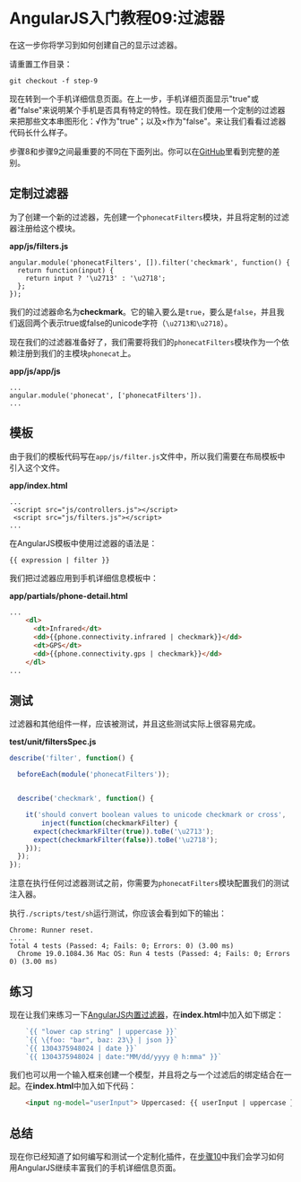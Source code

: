 # AngularJS入门教程09:过滤器
在这一步你将学习到如何创建自己的显示过滤器。

请重置工作目录：

```
git checkout -f step-9
```

现在转到一个手机详细信息页面。在上一步，手机详细页面显示"true"或者"false"来说明某个手机是否具有特定的特性。现在我们使用一个定制的过滤器来把那些文本串图形化：√作为"true"；以及×作为"false"。来让我们看看过滤器代码长什么样子。

步骤8和步骤9之间最重要的不同在下面列出。你可以在[GitHub][]里看到完整的差别。

## 定制过滤器
为了创建一个新的过滤器，先创建一个`phonecatFilters`模块，并且将定制的过滤器注册给这个模块。

**app/js/filters.js**

```
angular.module('phonecatFilters', []).filter('checkmark', function() {
  return function(input) {
    return input ? '\u2713' : '\u2718';
  };
});
```

我们的过滤器命名为**checkmark**。它的输入要么是`true`，要么是`false`，并且我们返回两个表示true或false的unicode字符（`\u2713和\u2718`）。

现在我们的过滤器准备好了，我们需要将我们的`phonecatFilters`模块作为一个依赖注册到我们的主模块`phonecat`上。

**app/js/app/js**

```
...
angular.module('phonecat', ['phonecatFilters']).
...
```

## 模板
由于我们的模板代码写在`app/js/filter.js`文件中，所以我们需要在布局模板中引入这个文件。

**app/index.html**

```
...
 <script src="js/controllers.js"></script>
 <script src="js/filters.js"></script>
...
```

在AngularJS模板中使用过滤器的语法是：

```
{{ expression | filter }}
```

我们把过滤器应用到手机详细信息模板中：

**app/partials/phone-detail.html**

```html
...
    <dl>
      <dt>Infrared</dt>
      <dd>{{phone.connectivity.infrared | checkmark}}</dd>
      <dt>GPS</dt>
      <dd>{{phone.connectivity.gps | checkmark}}</dd>
    </dl>
...
```

## 测试
过滤器和其他组件一样，应该被测试，并且这些测试实际上很容易完成。

**test/unit/filtersSpec.js**

```js
describe('filter', function() {

  beforeEach(module('phonecatFilters'));


  describe('checkmark', function() {

    it('should convert boolean values to unicode checkmark or cross',
        inject(function(checkmarkFilter) {
      expect(checkmarkFilter(true)).toBe('\u2713');
      expect(checkmarkFilter(false)).toBe('\u2718');
    }));
  });
});
```

注意在执行任何过滤器测试之前，你需要为`phonecatFilters`模块配置我们的测试注入器。

执行`./scripts/test/sh`运行测试，你应该会看到如下的输出：

```
Chrome: Runner reset.
....
Total 4 tests (Passed: 4; Fails: 0; Errors: 0) (3.00 ms)
  Chrome 19.0.1084.36 Mac OS: Run 4 tests (Passed: 4; Fails: 0; Errors 0) (3.00 ms)
```

## 练习


现在让我们来练习一下[AngularJS内置过滤器][ng.$filter]，在**index.html**中加入如下绑定：

```js
    `{{ "lower cap string" | uppercase }}`
    `{{ \{foo: "bar", baz: 23\} | json }}`
    `{{ 1304375948024 | date }}`
    `{{ 1304375948024 | date:"MM/dd/yyyy @ h:mma" }}`
```

我们也可以用一个输入框来创建一个模型，并且将之与一个过滤后的绑定结合在一起。在**index.html**中加入如下代码：

```html
    <input ng-model="userInput"> Uppercased: {{ userInput | uppercase }}
```

## 总结
现在你已经知道了如何编写和测试一个定制化插件，在[步骤10][step_10]中我们会学习如何用AngularJS继续丰富我们的手机详细信息页面。

[github]: https://github.com/angular/angular-phonecat/compare/step-8...step-9
[ng.$filter]: http://code.angularjs.org/1.1.0/docs/api/ng.$filter
[step_10]: http://angularjs.cn/A00d
